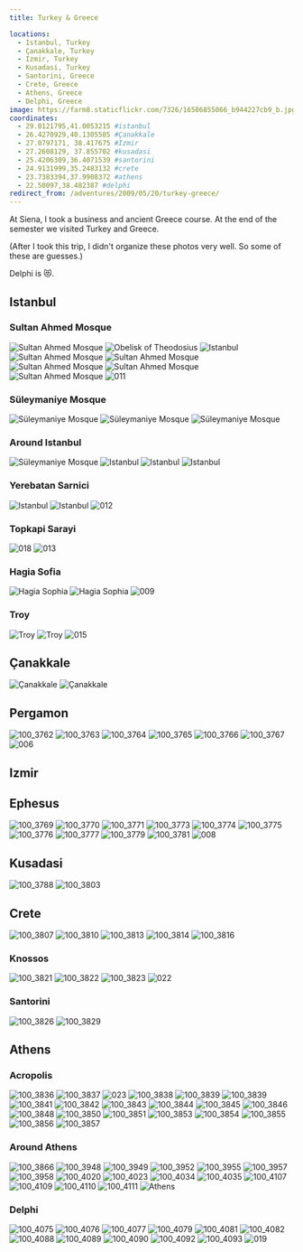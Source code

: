 ```yaml
---
title: Turkey & Greece

locations:
  - Istanbul, Turkey
  - Çanakkale, Turkey
  - Izmir, Turkey
  - Kusadasi, Turkey
  - Santorini, Greece
  - Crete, Greece
  - Athens, Greece
  - Delphi, Greece
image: https://farm8.staticflickr.com/7326/16506855066_b944227cb9_b.jpg
coordinates:
  - 29.0121795,41.0053215 #istanbul
  - 26.4270929,40.1305585 #Çanakkale
  - 27.0797171, 38.417675 #Izmir
  - 27.2608129, 37.855702 #kusadasi
  - 25.4206309,36.4071539 #santorini
  - 24.9131999,35.2483132 #crete
  - 23.7383394,37.9908372 #athens
  - 22.50097,38.482387 #delphi
redirect_from: /adventures/2009/05/20/turkey-greece/
---
```


At Siena, I took a business and ancient Greece course. At the end of the semester we visited Turkey and Greece.

(After I took this trip, I didn't organize these photos very well. So some of these are guesses.)

Delphi is :heart_eyes_cat:.

## Istanbul

### Sultan Ahmed Mosque

<div class="photos">

<img src="https://farm3.staticflickr.com/2848/10009183116_a62d599673_b.jpg" class="img-wide" alt="Sultan Ahmed Mosque">

<img src="https://farm3.staticflickr.com/2813/10009242593_5f377e854b_b.jpg" class="img-tall" alt="Obelisk of Theodosius">

<img src="https://farm4.staticflickr.com/3745/10009122564_3df9f3e42e_b.jpg" class="img-wide" alt="Istanbul">

<img src="https://farm8.staticflickr.com/7387/10009272713_f9ae407882_b.jpg" class="img-tall" alt="Sultan Ahmed Mosque">

<img src="https://farm8.staticflickr.com/7450/10009173064_6acb221385_b.jpg" class="img-half" alt="Sultan Ahmed Mosque">

<img src="https://farm4.staticflickr.com/3690/10009184634_93b4779781_b.jpg" class="img-half" alt="Sultan Ahmed Mosque">

<img src="https://farm4.staticflickr.com/3794/10009259356_81ef2c2492_b.jpg" class="img-half" alt="Sultan Ahmed Mosque">

<img src="https://farm3.staticflickr.com/2879/10009317693_203b740ef4_b.jpg" class="img-half" alt="Sultan Ahmed Mosque">

<img src="https://farm9.staticflickr.com/8663/15999751573_cd8ba5c19b_b.jpg"  alt="011">
</div>

### Süleymaniye Mosque

<div class="photos">

<img src="https://farm8.staticflickr.com/7344/10009204194_18ed6f1e18_b.jpg" class="img-half" alt="Süleymaniye Mosque">

<img src="https://farm8.staticflickr.com/7390/10009298856_aae74681e8_b.jpg" class="img-half" alt="Süleymaniye Mosque">

<img src="https://farm8.staticflickr.com/7323/10009301936_6c9a5ea2f2_b.jpg"  alt="Süleymaniye Mosque">

</div>

### Around Istanbul

<div class="photos">

<img src="https://farm8.staticflickr.com/7292/10009362953_fa27475d92_b.jpg" class="img-half" alt="Süleymaniye Mosque">

<img src="https://farm6.staticflickr.com/5487/10009344776_f0684fe189_b.jpg" class="img-half" alt="Istanbul">

<img src="https://farm8.staticflickr.com/7352/10009351526_c30de1bbb2_b.jpg" class="img-half" alt="Istanbul">

<img src="https://farm8.staticflickr.com/7355/10009321935_ef1e1b4650_b.jpg" class="img-half" alt="Istanbul">
</div>

### Yerebatan Sarnici

<div class="photos">

<img src="https://farm8.staticflickr.com/7389/10009364223_a67af0626a_b.jpg" class="img-wide" alt="Istanbul">

<img src="https://farm3.staticflickr.com/2839/10009248404_d9b3f4e4a1_b.jpg" class="img-tall" alt="Istanbul">

<img src="https://farm9.staticflickr.com/8663/16619503685_45010361c3_b.jpg"  alt="012">
</div>

### Topkapi Sarayi

<img src="https://farm9.staticflickr.com/8667/16433704269_a1b494a670_o.jpg"  alt="018">

<img src="https://farm9.staticflickr.com/8682/16412216307_007df2e2da_o.jpg"  alt="013">

### Hagia Sofia

<div class="photos">

<img src="https://farm6.staticflickr.com/5471/10009373523_109e9d98c2_b.jpg" class="img-tall" alt="Hagia Sophia">

<img src="https://farm6.staticflickr.com/5325/10009291565_347445613e_b.jpg" class="img-wide" alt="Hagia Sophia">

<img src="https://farm9.staticflickr.com/8594/16618380321_2fc6a1cd70_b.jpg"   alt="009">

</div>

### Troy

<div class="photos">

<img src="https://farm8.staticflickr.com/7312/16530818811_4c6c949846_o.jpg" class="img-half" alt="Troy">

<img src="https://farm9.staticflickr.com/8614/15912348133_cdcd6e7144_o.jpg" class="img-half" alt="Troy">

<img src="https://farm9.staticflickr.com/8637/16619503575_9b0f5a9959_b.jpg"  alt="015">
</div>

## Çanakkale

<div class="photos">

<img src="https://farm9.staticflickr.com/8609/16506559186_fd95acb2d3_o.jpg" class="img-tall" alt="Çanakkale">

<img src="https://farm8.staticflickr.com/7316/16530849581_71b353b52b_b.jpg" class="img-wide" alt="Çanakkale">

</div>

## Pergamon

<div class="photos">

<img src="https://farm8.staticflickr.com/7390/16346322069_1540c27197_b.jpg" class="img-wide" alt="100_3762">

<img src="https://farm9.staticflickr.com/8656/15910020804_e210cf4175_b.jpg" class="img-tall" alt="100_3763">

<img src="https://farm8.staticflickr.com/7375/16530879811_5de2ab33cd_b.jpg" class="img-half" alt="100_3764">

<img src="https://farm8.staticflickr.com/7365/15910021804_b01faf414d_b.jpg" class="img-half" alt="100_3765">

<img src="https://farm8.staticflickr.com/7444/16346323949_264e8031ba_b.jpg" class="img-wide" alt="100_3766">

<img src="https://farm8.staticflickr.com/7323/16506591046_3f7cc5b356_b.jpg" class="img-tall" alt="100_3767">

<img src="https://farm9.staticflickr.com/8604/16593540486_f25e7d9fbb_o.jpg"  alt="006">

</div>

## Izmir

## Ephesus

<div class="photos">

<img src="https://farm9.staticflickr.com/8581/15910023934_fe8bae3427_b.jpg" class="img-half" alt="100_3769">

<img src="https://farm8.staticflickr.com/7331/15912410693_0a0d6ea3f1_b.jpg" class="img-half" alt="100_3770">

<img src="https://farm8.staticflickr.com/7356/15912411283_91a73ea1cf_b.jpg" class="img-half" alt="100_3771">

<img src="https://farm8.staticflickr.com/7348/16346327249_eb0d21a709_b.jpg" class="img-half" alt="100_3773">

<img src="https://farm8.staticflickr.com/7454/16506594496_1806c699fa_b.jpg" class="img-tall" alt="100_3774">

<img src="https://farm9.staticflickr.com/8609/16345143860_80472e04b1_b.jpg" class="img-wide" alt="100_3775">

<img src="https://farm8.staticflickr.com/7329/16344918418_2abbca35f2_b.jpg" class="img-tall" alt="100_3776">

<img src="https://farm9.staticflickr.com/8611/16344918828_b29bf6a461_b.jpg" class="img-wide" alt="100_3777">

<img src="https://farm9.staticflickr.com/8629/16345147880_b5d9b0b9a1_b.jpg" class="img-half" alt="100_3779">

<img src="https://farm8.staticflickr.com/7294/16345149000_18e5dfa54c_b.jpg" class="img-half" alt="100_3781">

<img src="https://farm9.staticflickr.com/8584/16432322358_08c6ab0166_b.jpg"  alt="008">
</div>

## Kusadasi

<div class="photos">

<img src="https://farm8.staticflickr.com/7410/16532643005_55de4dffeb_b.jpg" class="img-half" alt="100_3788">

<img src="https://farm8.staticflickr.com/7460/15912435323_6753a5783e_b.jpg" class="img-half" alt="100_3803">
</div>

## Crete

<div class="photos">

<img src="https://farm8.staticflickr.com/7335/16531575332_3fc3c7c340_b.jpg" class="img-half" alt="100_3807">

<img src="https://farm9.staticflickr.com/8627/15912441813_a019370298_b.jpg" class="img-half" alt="100_3810">

<img src="https://farm9.staticflickr.com/8656/15910055804_5e7548fac7_b.jpg" class="img-half" alt="100_3813">

<img src="https://farm9.staticflickr.com/8613/16346722817_c1bb5a0db0_b.jpg" class="img-half" alt="100_3814">

<img src="https://farm8.staticflickr.com/7397/15910057174_c4aa1981f7_b.jpg" alt="100_3816">
</div>

### Knossos

<div class="photos">

<img src="https://farm9.staticflickr.com/8644/16345175990_ce36db5eb5_b.jpg" class="img-half" alt="100_3821">

<img src="https://farm9.staticflickr.com/8641/16344951468_3d2b085feb_b.jpg" class="img-half" alt="100_3822">

<img src="https://farm8.staticflickr.com/7285/16346362139_8113b798c7_b.jpg"  alt="100_3823">

<img src="https://farm9.staticflickr.com/8574/15999751323_f99de3973f_o.jpg"  alt="022">

</div>

### Santorini

<div class="photos">

<img src="https://farm8.staticflickr.com/7282/16506630426_4fcbe26140_b.jpg" class="img-half" alt="100_3826">

<img src="https://farm8.staticflickr.com/7426/15910063124_209c2f5256_b.jpg" class="img-half" alt="100_3829">
</div>

## Athens

### Acropolis

<div class="photos">

<img src="https://farm9.staticflickr.com/8573/16346745507_826058631a_b.jpg" class="img-half" alt="100_3836">

<img src="https://farm8.staticflickr.com/7316/16532674645_1a67744b3e_b.jpg" class="img-half" alt="100_3837">

<img src="https://farm9.staticflickr.com/8562/16618864822_ef588fd83d_o.jpg"  alt="023">

<img src="https://farm8.staticflickr.com/7362/16531602452_ec4415a493_b.jpg" class="img-half" alt="100_3838">

<img src="https://farm8.staticflickr.com/7434/16530938381_edf9471fc4_b.jpg" class="img-half" alt="100_3839">

<img src="https://farm8.staticflickr.com/7434/16530938381_edf9471fc4_b.jpg" class="img-half" alt="100_3839">

<img src="https://farm8.staticflickr.com/7347/15912469743_3a82eb7c9e_b.jpg" class="img-half" alt="100_3841">

<img src="https://farm8.staticflickr.com/7298/15912470343_f0cbe201ba_b.jpg" class="img-half" alt="100_3842">

<img src="https://farm8.staticflickr.com/7395/16506652366_c708eb5cea_b.jpg" class="img-half" alt="100_3843">

<img src="https://farm8.staticflickr.com/7408/16346385499_1286f63699_b.jpg" class="img-half" alt="100_3844">

<img src="https://farm8.staticflickr.com/7315/16506653396_0735968a6d_b.jpg" class="img-half" alt="100_3845">

<img src="https://farm8.staticflickr.com/7370/16531607142_8e15fa5fcb_b.jpg" class="img-half" alt="100_3846">

<img src="https://farm9.staticflickr.com/8587/16345206870_8c892b0782_b.jpg" class="img-half" alt="100_3848">

<img src="https://farm8.staticflickr.com/7344/16532684985_b00f01a2e4_b.jpg" class="img-half" alt="100_3850">

<img src="https://farm8.staticflickr.com/7421/15910091754_e002218042_b.jpg" class="img-half" alt="100_3851">

<img src="https://farm8.staticflickr.com/7333/16346397589_9b39dfe432_b.jpg" class="img-half" alt="100_3853">

<img src="https://farm8.staticflickr.com/7326/15910097584_d12c793cb6_b.jpg" class="img-half" alt="100_3854">

<img src="https://farm8.staticflickr.com/7450/16506666356_9ee07f6193_b.jpg" class="img-half" alt="100_3855">

<img src="https://farm8.staticflickr.com/7458/16345214800_8238d1cf17_b.jpg" class="img-half" alt="100_3856">

<img src="https://farm8.staticflickr.com/7330/16346763337_d8169dc303_b.jpg"  alt="100_3857">

</div>

### Around Athens

<div class="photos">

<img src="https://farm8.staticflickr.com/7283/16532767695_6800444315_b.jpg" class="img-half" alt="100_3866">

<img src="https://farm8.staticflickr.com/7319/16531716082_9d30dfef28_b.jpg" class="img-half" alt="100_3948">

<img src="https://farm9.staticflickr.com/8648/16532787015_7754da0142_b.jpg" class="img-half" alt="100_3949">

<img src="https://farm9.staticflickr.com/8591/16531718202_a9bb8e1893_b.jpg" class="img-half" alt="100_3952">

<img src="https://farm8.staticflickr.com/7409/16346497469_44f1e38bac_b.jpg" class="img-tall" alt="100_3955">

<img src="https://farm8.staticflickr.com/7332/16345090258_4d4caf17a4_b.jpg" class="img-wide" alt="100_3957">

<img src="https://farm8.staticflickr.com/7355/16345090878_6fefd00c0c_b.jpg" class="img-half" alt="100_3958">

<img src="https://farm9.staticflickr.com/8658/15910246444_6e97c9a896_b.jpg" class="img-half" alt="100_4020">

<img src="https://farm8.staticflickr.com/7353/15912644473_0ec75dc511_b.jpg" class="img-tall" alt="100_4023">

<img src="https://farm8.staticflickr.com/7305/16346558809_96e918f90d_b.jpg" class="img-wide" alt="100_4034">

<img src="https://farm8.staticflickr.com/7308/16346925717_2b1a9bf96a_b.jpg" class="img-half" alt="100_4035">

<img src="https://farm8.staticflickr.com/7442/16531812182_0d4546030c_b.jpg" class="img-half" alt="100_4107">

<img src="https://farm9.staticflickr.com/8682/16506861446_8eaa9bb053_b.jpg" class="img-half" alt="100_4109">

<img src="https://farm8.staticflickr.com/7373/16531149071_dd4584e6c2_b.jpg" class="img-half" alt="100_4110">

<img src="https://farm8.staticflickr.com/7390/16345185298_094de0e506_b.jpg" class="img-half" alt="100_4111">

<img src="https://farm8.staticflickr.com/7359/16531506702_e79183389e_b.jpg" class="img-half" alt="Athens">

</div>

### Delphi

<div class="photos">

<img src="https://farm8.staticflickr.com/7343/15910272184_3b5439ef9f_b.jpg" class="img-tall" alt="100_4075">

<img src="https://farm9.staticflickr.com/8646/15912660393_6250afb56f_b.jpg" class="img-wide" alt="100_4076">

<img src="https://farm8.staticflickr.com/7420/16532867115_5f23505b0a_b.jpg" class="img-wide" alt="100_4077">

<img src="https://farm8.staticflickr.com/7382/16345165428_ebcfe02030_b.jpg" class="img-tall" alt="100_4079">

<img src="https://farm8.staticflickr.com/7396/16345389940_1edb14d38b_b.jpg" class="img-half" alt="100_4081">

<img src="https://farm9.staticflickr.com/8672/16345167038_7cbe150bbc_b.jpg" class="img-half" alt="100_4082">

<img src="https://farm8.staticflickr.com/7318/16345395320_94af591cc7_b.jpg" class="img-half" alt="100_4088">

<img src="https://farm8.staticflickr.com/7397/16345395450_b60e6e3764_b.jpg" class="img-half" alt="100_4089">

<img src="https://farm8.staticflickr.com/7348/16346582049_9068cb3816_b.jpg" class="img-half" alt="100_4090">

<img src="https://farm8.staticflickr.com/7413/16346952037_68678b0e4d_b.jpg" class="img-half" alt="100_4092">

<img src="https://farm8.staticflickr.com/7326/16506855066_b944227cb9_b.jpg" alt="100_4093">

<img src="https://farm9.staticflickr.com/8605/16618379961_da8f0319cd_o.jpg"  alt="019">

</div>
